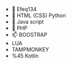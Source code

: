 - 👋 Efeq134
- 👀 HTML (CSS) Python
- 🌱 Java script
- 💞️ PHP
- 📫 BOOSTRAP
- LUA
- TAMPMONKEY
- %45 Kotlin

<!---
--->
